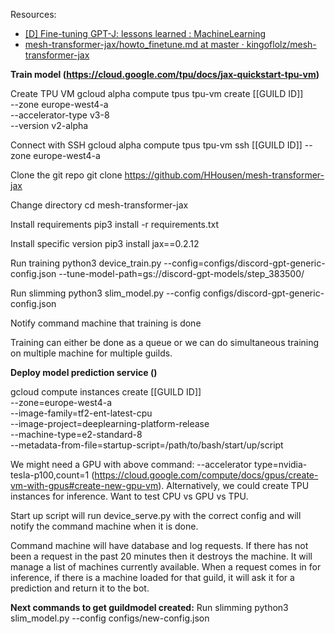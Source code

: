 Resources:
* [[D] Fine-tuning GPT-J: lessons learned : MachineLearning](https://www.reddit.com/r/MachineLearning/comments/ptu24e/d_finetuning_gptj_lessons_learned/)
* [mesh-transformer-jax/howto_finetune.md at master · kingoflolz/mesh-transformer-jax](https://github.com/kingoflolz/mesh-transformer-jax/blob/master/howto_finetune.md)


**Train model (https://cloud.google.com/tpu/docs/jax-quickstart-tpu-vm)**

Create TPU VM
gcloud alpha compute tpus tpu-vm create [[GUILD ID]] \
--zone europe-west4-a \
--accelerator-type v3-8 \
--version v2-alpha

Connect with SSH
gcloud alpha compute tpus tpu-vm ssh [[GUILD ID]] --zone europe-west4-a

Clone the git repo
git clone https://github.com/HHousen/mesh-transformer-jax

Change directory
cd mesh-transformer-jax

Install requirements
pip3 install -r requirements.txt

Install specific version
pip3 install jax==0.2.12

Run training
python3 device_train.py --config=configs/discord-gpt-generic-config.json --tune-model-path=gs://discord-gpt-models/step_383500/

Run slimming
python3 slim_model.py --config configs/discord-gpt-generic-config.json

Notify command machine that training is done

Training can either be done as a queue or we can do simultaneous training on multiple machine for multiple guilds.

**Deploy model prediction service ()**

gcloud compute instances create [[GUILD ID]] \
  --zone=europe-west4-a \
  --image-family=tf2-ent-latest-cpu \
  --image-project=deeplearning-platform-release \
  --machine-type=e2-standard-8 \
  --metadata-from-file=startup-script=/path/to/bash/start/up/script

We might need a GPU with above command: --accelerator type=nvidia-tesla-p100,count=1 (https://cloud.google.com/compute/docs/gpus/create-vm-with-gpus#create-new-gpu-vm). Alternatively, we could create TPU instances for inference. Want to test CPU vs GPU vs TPU.

Start up script will run device_serve.py with the correct config and will notify the command machine when it is done.

Command machine will have database and log requests. If there has not been a request in the past 20 minutes then it destroys the machine. It will manage a list of machines currently available. When a request comes in for inference, if there is a machine loaded for that guild, it will ask it for a prediction and return it to the bot.

**Next commands to get guildmodel created:**
Run slimming
python3 slim_model.py --config configs/new-config.json
